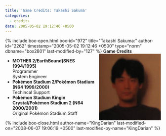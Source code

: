 ```yaml
---
title: 'Game Credits: Takashi Sakuma'
categories:
  - credits
date: 2005-05-02 19:12:46 +0500
---
```

{% include box-open.html box-id="972" title="Takashi Sakuma:" author-id="2262" timestamp="2005-05-02 19:12:46 +0500" type="norm" dbname="box2801" last-modified-by="127" %}
<img src="takashisakuma.JPG" align="right" />
<b>Game Credits</b>
<UL>
<LI><b>MOTHER 2/EarthBound(SNES 1994/1995)</b><BR />
Programmer<BR />
System Engineer</LI>
<LI><b>Pokémon Stadium 2/Pokémon Stadium (N64 1999/2000)</b><BR />
Techincal Support</LI>
<LI><b>Pokémon Stadium Kingin Crystal/Pokémon Stadium 2 (N64 2000/2001)</b><BR />
Original Pokémon Stadium Staff</LI>
</UL>
{% include box-close.html author-name="KingDarian" last-modified-on="2008-06-07 19:06:19 +0500" last-modified-by-name="KingDarian" %}

